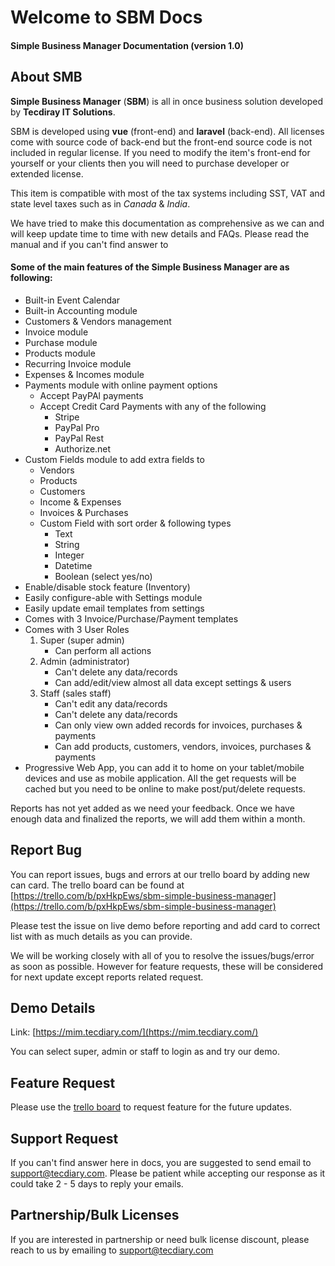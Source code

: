 # Welcome to SBM Docs

#### Simple Business Manager Documentation (version 1.0)

## About SMB

**Simple Business Manager** (**SBM**) is all in once business solution developed by **Tecdiray IT Solutions**.

SBM is developed using **vue** (front-end) and **laravel** (back-end). All licenses come with source code of back-end but the front-end source code is not included in regular license. If you need to modify the item's front-end for yourself or your clients then you will need to purchase developer or extended license.

This item is compatible with most of the tax systems including SST, VAT and state level taxes such as in _Canada_ & _India_.

We have tried to make this documentation as comprehensive as we can and will keep update time to time with new details and FAQs. Please read the manual and if you can't find answer to

#### Some of the main features of the Simple Business Manager are as following:

-   Built-in Event Calendar
-   Built-in Accounting module
-   Customers & Vendors management
-   Invoice module
-   Purchase module
-   Products module
-   Recurring Invoice module
-   Expenses & Incomes module
-   Payments module with online payment options
    -   Accept PayPAl payments
    -   Accept Credit Card Payments with any of the following
        -   Stripe
        -   PayPal Pro
        -   PayPal Rest
        -   Authorize.net
-   Custom Fields module to add extra fields to
    -   Vendors
    -   Products
    -   Customers
    -   Income & Expenses
    -   Invoices & Purchases
    -   Custom Field with sort order & following types
        -   Text
        -   String
        -   Integer
        -   Datetime
        -   Boolean (select yes/no)
-   Enable/disable stock feature (Inventory)
-   Easily configure-able with Settings module
-   Easily update email templates from settings
-   Comes with 3 Invoice/Purchase/Payment templates
-   Comes with 3 User Roles
    1.  Super (super admin)
        -   Can perform all actions
    2.  Admin (administrator)
        -   Can't delete any data/records
        -   Can add/edit/view almost all data except settings & users
    3.  Staff (sales staff)
        -   Can't edit any data/records
        -   Can't delete any data/records
        -   Can only view own added records for invoices, purchases & payments
        -   Can add products, customers, vendors, invoices, purchases & payments
-   Progressive Web App, you can add it to home on your tablet/mobile devices and use as mobile application. All the get requests will be cached but you need to be online to make post/put/delete requests.

Reports has not yet added as we need your feedback. Once we have enough data and finalized the reports, we will add them within a month.

## Report Bug

You can report issues, bugs and errors at our trello board by adding new can card. The trello board can be found at [https://trello.com/b/pxHkpEws/sbm-simple-business-manager](https://trello.com/b/pxHkpEws/sbm-simple-business-manager)

Please test the issue on live demo before reporting and add card to correct list with as much details as you can provide.

We will be working closely with all of you to resolve the issues/bugs/error as soon as possible. However for feature requests, these will be considered for next update except reports related request.

## Demo Details

Link: [https://mim.tecdiary.com/](https://mim.tecdiary.com/)

You can select super, admin or staff to login as and try our demo.

## Feature Request

Please use the [trello board](https://trello.com/b/pxHkpEws/sbm-simple-business-manager) to request feature for the future updates.

## Support Request

If you can't find answer here in docs, you are suggested to send email to support@tecdiary.com. Please be patient while accepting our response as it could take 2 - 5 days to reply your emails.

## Partnership/Bulk Licenses

If you are interested in partnership or need bulk license discount, please reach to us by emailing to support@tecdiary.com
